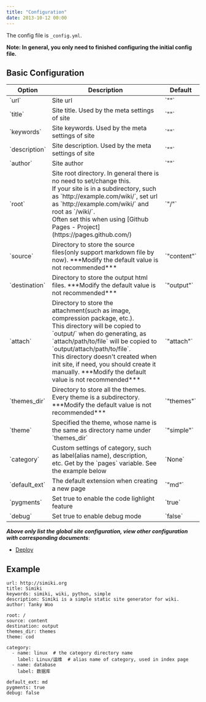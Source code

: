```yaml
---
title: "Configuration"
date: 2013-10-12 00:00
---
```


The config file is `_config.yml`.

**Note: In general, you only need to finished configuring the initial config file.**

## Basic Configuration ##

<table class="table table-bordered table-hover" markdown="1">
  <thead>
    <tr>
      <th>Option</th>
      <th>Description</th>
      <th>Default</th>
    </tr>
  </thead>
  <tbody>
    <tr>
      <td>`url`</td>
      <td>Site url</td>
      <td>`""`</td>
    </tr>
    <tr>
      <td>`title`</td>
      <td>Site title. Used by the meta settings of site</td>
      <td>`""`</td>
    </tr>
    <tr>
      <td>`keywords`</td>
      <td>Site keywords. Used by the meta settings of site</td>
      <td>`""`</td>
    </tr>
    <tr>
      <td>`description`</td>
      <td>Site description. Used by the meta settings of site</td>
      <td>`""`</td>
    </tr>
    <tr>
      <td>`author`</td>
      <td>Site author</td>
      <td>`""`</td>
    </tr>
    <tr>
      <td>`root`</td>
      <td>Site root directory. In general there is no need to set/change this.<br />If your site is in a subdirectory, such as `http://example.com/wiki/`, set url as `http://example.com/wiki/` and root as `/wiki/`.<br />Often set this when using [Github Pages - Project](https://pages.github.com/)</td>
      <td>`"/"`</td>
    </tr>
    <tr>
      <td>`source`</td>
      <td>Directory to store the source files(only support markdown file by now). ***Modify the default value is not recommended***</td>
      <td>`"content"`</td>
    </tr>
    <tr>
      <td>`destination`</td>
      <td>Directory to store the output html files. ***Modify the default value is not recommended***</td>
      <td>`"output"`</td>
    </tr>
    <tr>
      <td>`attach`</td>
      <td>Directory to store the attachment(such as image, compression package, etc.).<br />This directory will be copied to `output/` when do generating, as `attach/path/to/file` will be copied to `output/attach/path/to/file`.<br />This directory doesn't created when init site, if need, you should create it manually. ***Modify the default value is not recommended***</td>
      <td>`"attach"`</td>
    </tr>
    <tr>
      <td>`themes_dir`</td>
      <td>Directory to store all the themes. Every theme is a subdirectory. ***Modify the default value is not recommended***</td>
      <td>`"themes"`</td>
    </tr>
    <tr>
      <td>`theme`</td>
      <td>Specified the theme, whose name is the same as directory name under `themes_dir`</td>
      <td>`"simple"`</td>
    </tr>
    <tr>
      <td>`category`</td>
      <td>Custom settings of category, such as label(alias name), description, etc. Get by the `pages` variable. See the example below</td>
      <td>`None`</td>
    </tr>
    <tr>
      <td>`default_ext`</td>
      <td>The default extension when creating a new page</td>
      <td>`"md"`</td>
    </tr>
    <tr>
      <td>`pygments`</td>
      <td>Set true to enable the code lighlight feature</td>
      <td>`true`</td>
    </tr>
    <tr>
      <td>`debug`</td>
      <td>Set true to enable debug mode</td>
      <td>`false`</td>
    </tr>
  </tbody>
</table>

***Above only list the global site configuration, view other configuration with corresponding documents***:

* [Deploy](/docs/deploy.html)

## Example ##

	url: http://simiki.org
	title: Simiki
	keywords: simiki, wiki, python, simple
	description: Simiki is a simple static site generator for wiki.
	author: Tanky Woo

	root: /
	source: content
	destination: output
	themes_dir: themes
	theme: cod

	category:
	  - name: linux  # the category directory name
		label: Linux/运维  # alias name of category, used in index page
	  - name: database
		label: 数据库
	
	default_ext: md
	pygments: true
	debug: false
